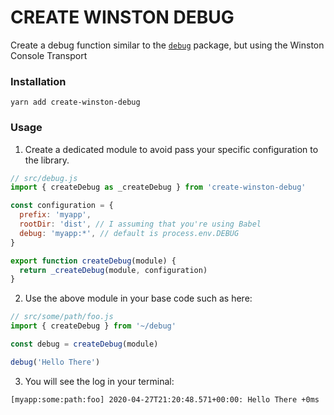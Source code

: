 # CREATE WINSTON DEBUG

Create a debug function similar to the [`debug`](https://www.npmjs.com/package/debug) package, but using the Winston Console Transport

### Installation

```
yarn add create-winston-debug
```

### Usage

1. Create a dedicated module to avoid pass your specific configuration to the library.

```js
// src/debug.js
import { createDebug as _createDebug } from 'create-winston-debug'

const configuration = {
  prefix: 'myapp',
  rootDir: 'dist', // I assuming that you're using Babel
  debug: 'myapp:*', // default is process.env.DEBUG
}

export function createDebug(module) {
  return _createDebug(module, configuration)
}
```

2. Use the above module in your base code such as here:

```js
// src/some/path/foo.js
import { createDebug } from '~/debug'

const debug = createDebug(module)

debug('Hello There')
```

3. You will see the log in your terminal:

```sh
[myapp:some:path:foo] 2020-04-27T21:20:48.571+00:00: Hello There +0ms
```
